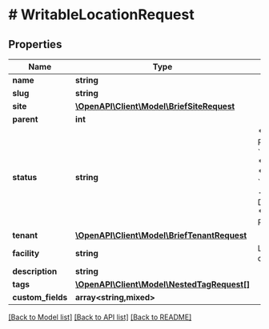 # # WritableLocationRequest

## Properties

Name | Type | Description | Notes
------------ | ------------- | ------------- | -------------
**name** | **string** |  |
**slug** | **string** |  |
**site** | [**\OpenAPI\Client\Model\BriefSiteRequest**](BriefSiteRequest.md) |  |
**parent** | **int** |  |
**status** | **string** | * &#x60;planned&#x60; - Planned * &#x60;staging&#x60; - Staging * &#x60;active&#x60; - Active * &#x60;decommissioning&#x60; - Decommissioning * &#x60;retired&#x60; - Retired | [optional]
**tenant** | [**\OpenAPI\Client\Model\BriefTenantRequest**](BriefTenantRequest.md) |  | [optional]
**facility** | **string** | Local facility ID or description | [optional]
**description** | **string** |  | [optional]
**tags** | [**\OpenAPI\Client\Model\NestedTagRequest[]**](NestedTagRequest.md) |  | [optional]
**custom_fields** | **array<string,mixed>** |  | [optional]

[[Back to Model list]](../../README.md#models) [[Back to API list]](../../README.md#endpoints) [[Back to README]](../../README.md)
